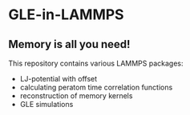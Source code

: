 GLE-in-LAMMPS
==============
Memory is all you need!
--------------

This repository contains various LAMMPS packages:

- LJ-potential with offset
- calculating peratom time correlation functions
- reconstruction of memory kernels
- GLE simulations
